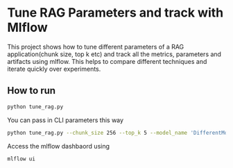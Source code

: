 # Tune RAG Parameters and track with Mlflow

This project shows how to tune different parameters of a RAG application(chunk size, top k etc) and track all the metrics, parameters and artifacts using mlflow. This helps to compare different techniques and iterate quickly over experiments.


## How to run

```bash
python tune_rag.py
```

You can pass in CLI parameters this way

```bash
python tune_rag.py --chunk_size 256 --top_k 5 --model_name 'DifferentModel/zephyr-7b-beta' --embedder_name 'BAAI/bge-large-en-v1.5' --dataset_name 'new_dataset.json'
```

Access the mlflow dashbaord using

```bash
mlflow ui
```
